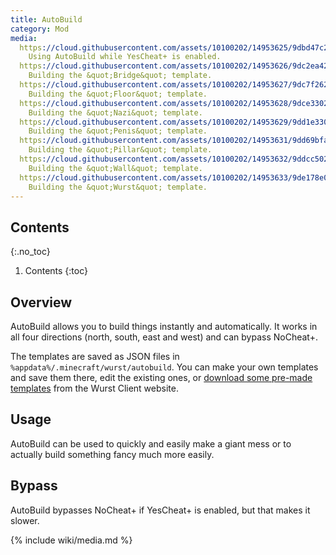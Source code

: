```yaml
---
title: AutoBuild
category: Mod
media:
  https://cloud.githubusercontent.com/assets/10100202/14953625/9dbd47c2-106b-11e6-8f0d-b299db8e26eb.jpg: |
    Using AutoBuild while YesCheat+ is enabled.
  https://cloud.githubusercontent.com/assets/10100202/14953626/9dc2ea42-106b-11e6-8ba7-7c03bd375f5c.jpg: |
    Building the &quot;Bridge&quot; template.
  https://cloud.githubusercontent.com/assets/10100202/14953627/9dc7f262-106b-11e6-8bf1-206023baf633.jpg: |
    Building the &quot;Floor&quot; template.
  https://cloud.githubusercontent.com/assets/10100202/14953628/9dce3302-106b-11e6-95ac-1ae9fb17a525.jpg: |
    Building the &quot;Nazi&quot; template.
  https://cloud.githubusercontent.com/assets/10100202/14953629/9dd1e330-106b-11e6-8c8e-9ae264cf6e5b.jpg: |
    Building the &quot;Penis&quot; template.
  https://cloud.githubusercontent.com/assets/10100202/14953631/9dd69bfa-106b-11e6-9606-0caad3255127.jpg: |
    Building the &quot;Pillar&quot; template.
  https://cloud.githubusercontent.com/assets/10100202/14953632/9ddcc502-106b-11e6-935e-5e82e7798835.jpg: |
    Building the &quot;Wall&quot; template.
  https://cloud.githubusercontent.com/assets/10100202/14953633/9de178e0-106b-11e6-8872-4cbbd5de5e04.jpg: |
    Building the &quot;Wurst&quot; template.
---
```

## Contents
{:.no_toc}
1. Contents
{:toc}

## Overview
AutoBuild allows you to build things instantly and automatically. It works in all four directions (north, south, east and west) and can bypass NoCheat+.

The templates are saved as JSON files in `%appdata%/.minecraft/wurst/autobuild`. You can make your own templates and save them there, edit the existing ones, or [download some pre-made templates](/downloads/autobuild/) from the Wurst Client website.

## Usage
AutoBuild can be used to quickly and easily make a giant mess or to actually build something fancy much more easily.

## Bypass
AutoBuild bypasses NoCheat+ if YesCheat+ is enabled, but that makes it slower.

{% include wiki/media.md %}
